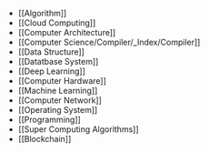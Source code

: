 - [[Algorithm]]
- [[Cloud Computing]]
- [[Computer Architecture]]
- [[Computer Science/Compiler/_Index/Compiler]]
- [[Data Structure]]
- [[Datatbase System]]
- [[Deep Learning]]
- [[Computer Hardware]]
- [[Machine Learning]]
- [[Computer Network]]
- [[Operating System]]
- [[Programming]]
- [[Super Computing Algorithms]]
- [[Blockchain]]